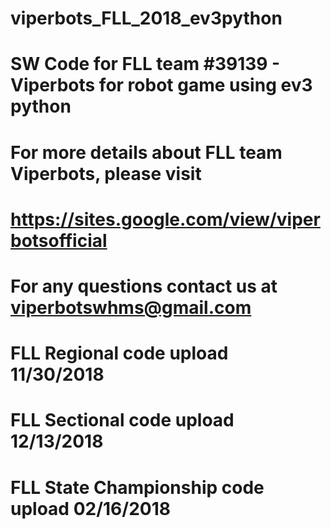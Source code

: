 # viperbots_FLL_2018_ev3python
# SW Code for FLL team #39139 - Viperbots for robot game using ev3 python
# For more details about FLL team Viperbots, please visit
# https://sites.google.com/view/viperbotsofficial
# For any questions contact us at viperbotswhms@gmail.com

# FLL Regional code upload 11/30/2018
# FLL Sectional code upload 12/13/2018
# FLL State Championship code upload 02/16/2018
